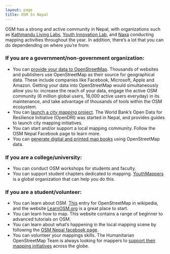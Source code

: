 ```yaml
---
layout: page
title: OSM In Nepal
---
```


OSM has a strong and active community in Nepal, with organizations such as [Kathmandu Living Labs](https://www.kathmandulivinglabs.org), [Youth Innovation Lab](https://youthinnovationlab.org/), and [Naxa](https://naxa.com.np/home/) conducting mapping activities throughout the year. In addition, there’s a lot that you can do dependending on where you’re from:

### If you are a government/non-government organization:
- You can [provide your data to OpenStreetMap](https://blog.openstreetmap.org/wp-content/uploads/2020/07/Providing-data-to-OpenStreetMap.pdf). Thousands of websites and publishers use OpenStreetMap as their source for geographical data. These include companies like Facebook, Microsoft, Apple and Amazon. Getting your data into OpenStreetMap would simultaneously allow you to:
increase the reach of your data, 
engage the active OSM  community (6 million global users, 16,000 active users everyday) in its maintenance, and 
take advantage of thousands of tools within the OSM ecosystem.
- You can [launch a city mapping project](https://vizzuality.github.io/community-mapping-es/#1-2-rationale-for-the-open-cities-project). The World Bank’s Open Data for Resilience Initiative (OpenDRI) was started in Nepal, and provides guides to launch city mapping initiatives.
- You can start and/or support a local mapping community. Follow the OSM Nepal Facebook page to learn more. 
- You can [generate digital and printed map books](http://blog.kathmandulivinglabs.org/the-map-book-pokhara-metropolitan-city-in-maps-launched/) using OpenStreetMap data.

### If you are a college/university:
- You can conduct OSM workshops for students and faculty. 
- You can support student chapters dedicated to mapping. [YouthMappers](https://www.youthmappers.org/) is a global organization that can help you do this.

### If you are a student/volunteer:
- You can learn about OSM. [This](https://en.wikipedia.org/wiki/OpenStreetMap) entry for OpenStreetMap in wikipedia, and the website [LearnOSM.org](https://learnosm.org) is a great place to start.
- You can learn how to map. This website contains a range of beginner to advanced tutorials on OSM.
- You can learn about what’s happening in the local mapping scene by following the [OSM Nepal facebook page](https://m.facebook.com/groups/mapkathmandu/).
- You can volunteer your mappings skills. The Humanitarian OpenStreetMap Team is always looking for mappers to [support their mapping initiatives](https://tasks.hotosm.org/) across the globe.

